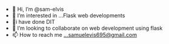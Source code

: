 - 👋 Hi, I’m @sam-elvis
- 👀 I’m interested in ...Flask web developments 
- 🌱i have done DIT
- 💞️ I’m looking to collaborate on web development using flask
- 📫 How to reach me ...samuelevis695@gmail.com

<!---
sam-elvis/sam-elvis is a ✨ special ✨ repository because its `README.md` (this file) appears on your GitHub profile.
You can click the Preview link to take a look at your changes.
--->
